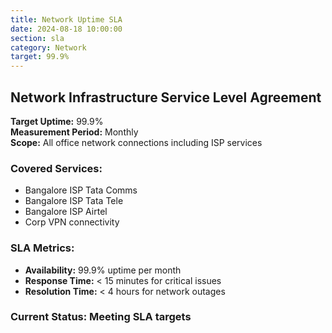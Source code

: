 ```yaml
---
title: Network Uptime SLA
date: 2024-08-18 10:00:00
section: sla
category: Network
target: 99.9%
---
```


## Network Infrastructure Service Level Agreement

**Target Uptime:** 99.9%  
**Measurement Period:** Monthly  
**Scope:** All office network connections including ISP services

### Covered Services:
- Bangalore ISP Tata Comms
- Bangalore ISP Tata Tele  
- Bangalore ISP Airtel
- Corp VPN connectivity

### SLA Metrics:
- **Availability:** 99.9% uptime per month
- **Response Time:** < 15 minutes for critical issues
- **Resolution Time:** < 4 hours for network outages

### Current Status: Meeting SLA targets
